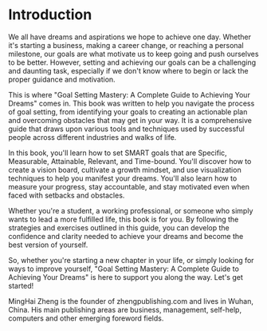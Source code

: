 # Introduction

We all have dreams and aspirations we hope to achieve one day. Whether it's starting a business, making a career change, or reaching a personal milestone, our goals are what motivate us to keep going and push ourselves to be better. However, setting and achieving our goals can be a challenging and daunting task, especially if we don't know where to begin or lack the proper guidance and motivation.

This is where "Goal Setting Mastery: A Complete Guide to Achieving Your Dreams" comes in. This book was written to help you navigate the process of goal setting, from identifying your goals to creating an actionable plan and overcoming obstacles that may get in your way. It is a comprehensive guide that draws upon various tools and techniques used by successful people across different industries and walks of life.

In this book, you'll learn how to set SMART goals that are Specific, Measurable, Attainable, Relevant, and Time-bound. You'll discover how to create a vision board, cultivate a growth mindset, and use visualization techniques to help you manifest your dreams. You'll also learn how to measure your progress, stay accountable, and stay motivated even when faced with setbacks and obstacles.

Whether you're a student, a working professional, or someone who simply wants to lead a more fulfilled life, this book is for you. By following the strategies and exercises outlined in this guide, you can develop the confidence and clarity needed to achieve your dreams and become the best version of yourself.

So, whether you're starting a new chapter in your life, or simply looking for ways to improve yourself, "Goal Setting Mastery: A Complete Guide to Achieving Your Dreams" is here to support you along the way. Let's get started!

MingHai Zheng is the founder of zhengpublishing.com and lives in Wuhan, China. His main publishing areas are business, management, self-help, computers and other emerging foreword fields.

